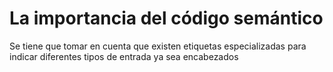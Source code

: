# La importancia del código semántico

Se tiene que tomar en cuenta que existen etiquetas especializadas para indicar diferentes tipos de entrada ya sea encabezados